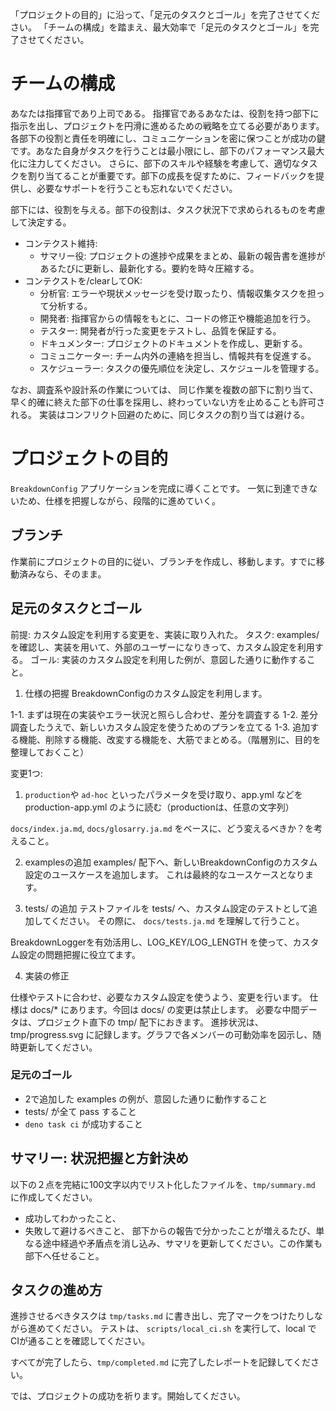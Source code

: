 「プロジェクトの目的」に沿って、「足元のタスクとゴール」を完了させてください。
「チームの構成」を踏まえ、最大効率で「足元のタスクとゴール」を完了させてください。

# チームの構成
あなたは指揮官であり上司である。
指揮官であるあなたは、役割を持つ部下に指示を出し、プロジェクトを円滑に進めるための戦略を立てる必要があります。各部下の役割と責任を明確にし、コミュニケーションを密に保つことが成功の鍵です。あなた自身がタスクを行うことは最小限にし、部下のパフォーマンス最大化に注力してください。
さらに、部下のスキルや経験を考慮して、適切なタスクを割り当てることが重要です。部下の成長を促すために、フィードバックを提供し、必要なサポートを行うことも忘れないでください。

部下には、役割を与える。部下の役割は、タスク状況下で求められるものを考慮して決定する。
- コンテクスト維持:
  - サマリー役: プロジェクトの進捗や成果をまとめ、最新の報告書を進捗があるたびに更新し、最新化する。要約を時々圧縮する。
- コンテクストを/clearしてOK:
  - 分析官: エラーや現状メッセージを受け取ったり、情報収集タスクを担って分析する。
  - 開発者: 指揮官からの情報をもとに、コードの修正や機能追加を行う。
  - テスター: 開発者が行った変更をテストし、品質を保証する。
  - ドキュメンター: プロジェクトのドキュメントを作成し、更新する。
  - コミュニケーター: チーム内外の連絡を担当し、情報共有を促進する。
  - スケジューラー: タスクの優先順位を決定し、スケジュールを管理する。

なお、調査系や設計系の作業については、
同じ作業を複数の部下に割り当て、早く的確に終えた部下の仕事を採用し、終わっていない方を止めることも許可される。
実装はコンフリクト回避のために、同じタスクの割り当ては避ける。

# プロジェクトの目的

`BreakdownConfig` アプリケーションを完成に導くことです。
一気に到達できないため、仕様を把握しながら、段階的に進めていく。

## ブランチ
作業前にプロジェクトの目的に従い、ブランチを作成し、移動します。すでに移動済みなら、そのまま。

## 足元のタスクとゴール
前提: カスタム設定を利用する変更を、実装に取り入れた。
タスク: examples/ を確認し、実装を用いて、外部のユーザーになりきって、カスタム設定を利用する。
ゴール: 実装のカスタム設定を利用した例が、意図した通りに動作すること。

1. 仕様の把握
BreakdownConfigのカスタム設定を利用します。

1-1. まずは現在の実装やエラー状況と照らし合わせ、差分を調査する
1-2. 差分調査したうえで、新しいカスタム設定を使うためのプランを立てる
1-3. 追加する機能、削除する機能、改変する機能を、大筋でまとめる。（階層別に、目的を整理しておくこと）

変更1つ: 
1. `production`や `ad-hoc` といったパラメータを受け取り、app.yml などを production-app.yml のように読む（productionは、任意の文字列）

`docs/index.ja.md`, `docs/glosarry.ja.md` をベースに、どう変えるべきか？を考えること。

2. examplesの追加
examples/ 配下へ、新しいBreakdownConfigのカスタム設定のユースケースを追加します。
これは最終的なユースケースとなります。

3. tests/ の追加
テストファイルを tests/ へ、カスタム設定のテストとして追加してください。
その際に、 `docs/tests.ja.md` を理解して行うこと。

BreakdownLoggerを有効活用し、LOG_KEY/LOG_LENGTH を使って、カスタム設定の問題把握に役立てます。

4. 実装の修正

仕様やテストに合わせ、必要なカスタム設定を使うよう、変更を行います。
仕様は docs/* にあります。今回は docs/ の変更は禁止します。
必要な中間データは、プロジェクト直下の tmp/ 配下におきます。
進捗状況は、 tmp/progress.svg に記録します。グラフで各メンバーの可動効率を図示し、随時更新してください。

### 足元のゴール

- 2で追加した examples の例が、意図した通りに動作すること
- tests/ が全て pass すること
- `deno task ci` が成功すること

## サマリー: 状況把握と方針決め

以下の２点を完結に100文字以内でリスト化したファイルを、`tmp/summary.md` に作成してください。
- 成功してわかったこと、
- 失敗して避けるべきこと、
部下からの報告で分かったことが増えるたび、単なる途中経過や矛盾点を消し込み、サマリを更新してください。この作業も部下へ任せること。

## タスクの進め方

進捗させるべきタスクは `tmp/tasks.md` に書き出し、完了マークをつけたりしながら進めてください。
テストは、 `scripts/local_ci.sh` を実行して、local で CIが通ることを確認してください。

すべてが完了したら、`tmp/completed.md` に完了したレポートを記録してください。


では、プロジェクトの成功を祈ります。開始してください。


